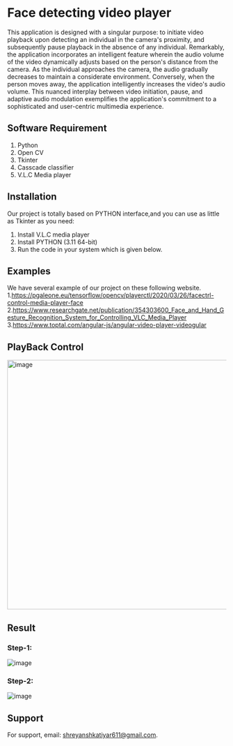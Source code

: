 # Face detecting video player
This application is designed with a singular purpose: to initiate video playback upon detecting an individual in the camera's proximity, and subsequently pause playback in the absence of any individual. Remarkably, the application incorporates an intelligent feature wherein the audio volume of the video dynamically adjusts based on the person's distance from the camera. As the individual approaches the camera, the audio gradually decreases to maintain a considerate environment. Conversely, when the person moves away, the application intelligently increases the video's audio volume. This nuanced interplay between video initiation, pause, and adaptive audio modulation exemplifies the application's commitment to a sophisticated and user-centric multimedia experience.

## Software Requirement
1. Python
2. Open CV
3. Tkinter
4. Casscade classifier
4. V.L.C Media player

## Installation
Our project is totally based on PYTHON interface,and you can use as little as Tkinter as you need:
1. Install V.L.C media player
2. Install PYTHON (3.11 64-bit)
3. Run the code in your system which is given below.

## Examples
We have several example of our project on these following website.
1.https://pgaleone.eu/tensorflow/opencv/playerctl/2020/03/26/facectrl-control-media-player-face
2.https://www.researchgate.net/publication/354303600_Face_and_Hand_Gesture_Recognition_System_for_Controlling_VLC_Media_Player
3.https://www.toptal.com/angular-js/angular-video-player-videogular

## PlayBack Control
<img width="572" alt="image" src="https://github.com/jayneeshk/AI-based-video-player/assets/112818987/e349c2f1-17d0-424a-b2c1-66b5b1fb52c2">

## Result
### Step-1:
![image](https://github.com/jayneeshk/AI-based-video-player/assets/112818987/4ba6f9be-f9af-4e36-a4b0-2c6ed7f3655b)
### Step-2:
![image](https://github.com/jayneeshk/AI-based-video-player/assets/112818987/9b4bd315-5b6b-42f5-b756-16f3825c866b)

## Support
For support, email: shreyanshkatiyar611@gmail.com.
